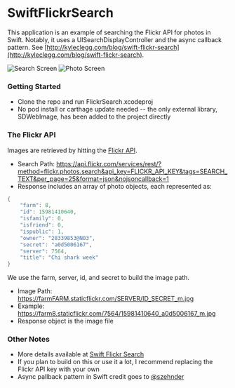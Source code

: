 SwiftFlickrSearch
============

This application is an example of searching the Flickr API for photos in Swift. Notably, it uses a UISearchDisplayController and the async callback pattern. See [http://kyleclegg.com/blog/swift-flickr-search](http://kyleclegg.com/blog/swift-flickr-search).

![Search Screen](https://dl.dropboxusercontent.com/u/7354353/flickrsearch/f2.png) ![Photo Screen](https://dl.dropboxusercontent.com/u/7354353/flickrsearch/f3.png)

### Getting Started

- Clone the repo and run FlickrSearch.xcodeproj
- No pod install or carthage update needed -- the only external library, SDWebImage, has been added to the project directly

### The Flickr API

Images are retrieved by hitting the [Flickr API](https://www.flickr.com/services/api/flickr.photos.search.html). 
- Search Path: https://api.flickr.com/services/rest/?method=flickr.photos.search&api_key=FLICKR_API_KEY&tags=SEARCH_TEXT&per_page=25&format=json&nojsoncallback=1
- Response includes an array of photo objects, each represented as: 
``` swift
{
    "farm": 8,
    "id": 15981410640,
    "isfamily": 0,
    "isfriend": 0,
    "ispublic": 1,
    "owner": "28339853@N03",
    "secret": "a0d5006167",
    "server": 7564,
    "title": "Chi shark week"
}
```

We use the farm, server, id, and secret to build the image path.
- Image Path: https://farmFARM.staticflickr.com/SERVER/ID_SECRET_m.jpg
- Example: https://farm8.staticflickr.com/7564/15981410640_a0d5006167_m.jpg
- Response object is the image file

### Other Notes

- More details available at [Swift Flickr Search](http://kyleclegg.com/blog/swift-flickr-search)
- If you plan to build on this or use it a lot, I recommend replacing the Flickr API key with your own
- Async pallback pattern in Swift credit goes to [@szehnder](https://gist.github.com/szehnder/84b0bd6f45a7f3f99306)



